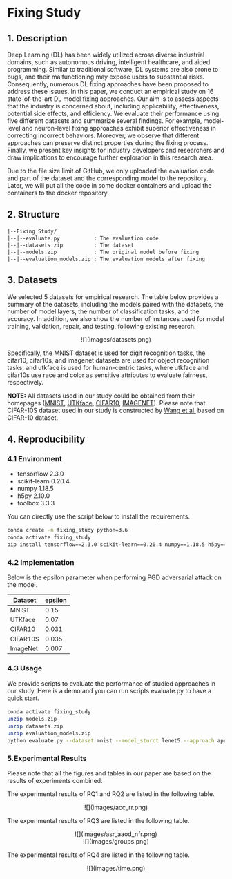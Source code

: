 # **Fixing Study**

## **1. Description**

Deep Learning (DL) has been widely utilized across diverse industrial domains, such as autonomous driving, intelligent healthcare, and aided programming. Similar to traditional software, DL systems are also prone to bugs, and their malfunctioning may expose users to substantial risks. Consequently, numerous DL fixing approaches have been proposed to address these issues.
In this paper, we conduct an empirical study on 16 state-of-the-art DL model fixing approaches. Our aim is to assess aspects that the industry is concerned about, including applicability, effectiveness, potential side effects, and efficiency. We evaluate their performance using five different datasets and summarize several findings. For example, model-level and neuron-level fixing approaches exhibit superior effectiveness in correcting incorrect behaviors. Moreover, we observe that different approaches can preserve distinct properties during the fixing process.
Finally, we present key insights for industry developers and researchers and draw implications to encourage further exploration in this research area.

Due to the file size limit of GitHub, we only uploaded the evaluation code and part of the dataset and the corresponding model to the repository. Later, we will put all the code in some docker containers and upload the containers to the docker repository.


## **2. Structure**

```
|--Fixing Study/
|--|--evaluate.py           : The evaluation code
|--|--datasets.zip          : The dataset
|--|--models.zip            : The original model before fixing
|--|--evaluation_models.zip : The evaluation models after fixing
```


## **3. Datasets**

We selected 5 datasets for empirical research. The table below provides a summary of the datasets, including the models paired with the datasets, the number of model layers, the number of classification tasks, and the accuracy.
In addition, we also show the number of instances used for model training, validation, repair, and testing, following existing research.

<div style="text-align: center;">
![](images/datasets.png)
</div>

Specifically, the MNIST dataset is used for digit recognition tasks, the cifar10, cifar10s, and imagenet datasets are used for object recognition tasks, and utkface is used for human-centric tasks, where utkface and cifar10s use race and color as sensitive attributes to evaluate fairness, respectively.

**NOTE:** All datasets used in our study could be obtained from their homepages ([MNIST](http://yann.lecun.com/exdb/mnist/), [UTKface](https://susanqq.github.io/UTKFace/), [CIFAR10](https://www.cs.toronto.edu/~kriz/cifar.html), [IMAGENET](https://image-net.org/download-images.php)). Please note that CIFAR-10S dataset used in our study is constructed by [Wang et al.](https://arxiv.org/abs/1911.11834) based on CIFAR-10 dataset.

## **4. Reproducibility**

### **4.1 Environment**

- tensorflow 2.3.0
- scikit-learn 0.20.4
- numpy 1.18.5
- h5py 2.10.0
- foolbox 3.3.3

You can directly use the script below to install the requirements.

```bash
conda create -n fixing_study python=3.6
conda activate fixing_study
pip install tensorflow==2.3.0 scikit-learn==0.20.4 numpy==1.18.5 h5py==2.10.0 foolbox==3.3.3
```

### **4.2 Implementation**

Below is the epsilon parameter when performing PGD adversarial attack on the model.

| Dataset   | epsilon  |
|-------|-------|
| MNIST | 0.15 |
| UTKface | 0.07 |
| CIFAR10 | 0.031 |
| CIFAR10S | 0.035 |
| ImageNet | 0.007 |

### **4.3 Usage**

We provide scripts to evaluate the performance of studied approaches in our study.
Here is a demo and you can run scripts evaluate.py to have a quick start.

```bash
conda activate fixing_study
unzip models.zip
unzip datasets.zip
unzip evaluation_models.zip
python evaluate.py --dataset mnist --model_sturct lenet5 --approach apricot --stat_repair_break True --stat_both_correct True --stat_eval_accuracy True --stat_eval_fairness True --stat_eval_robustness True
```


### **5.Experimental Results**

Please note that all the figures and tables in our paper are based on the results of experiments combined.

The experimental results of RQ1 and RQ2 are listed in the following table.

<div style="text-align: center;">
![](images/acc_rr.png)
</div>

The experimental results of RQ3 are listed in the following table.

<div style="text-align: center;">
![](images/asr_aaod_nfr.png)
</div>

<div style="text-align: center;">
![](images/groups.png)
</div>

The experimental results of RQ4 are listed in the following table.

<div style="text-align: center;">
![](images/time.png)
</div>
